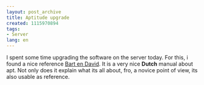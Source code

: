 ```yaml
---
layout: post_archive
title: Aptitude upgrade
created: 1115970894
tags:
- Server
lang: en
---
```

I spent some time upgrading the software on the server today. For this, i found a nice reference <a href="http://www.bartendavid.be/doc/howto/install/misc/installdebianpackages.html">Bart en David</a>. It is a very nice <strong>Dutch</strong> manual about apt. Not only does it explain what its all about, fro, a novice point of view, its also usable as reference.
